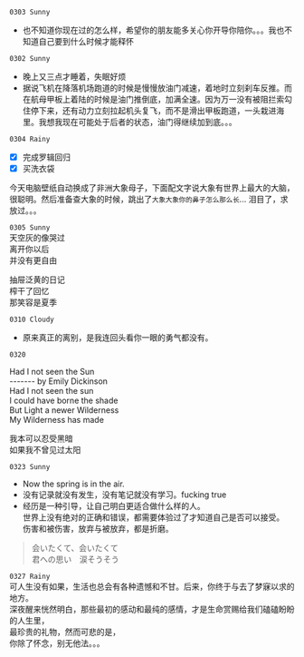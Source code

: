 ``0303 Sunny``
- 也不知道你现在过的怎么样，希望你的朋友能多关心你开导你陪你。。。我也不知道自己要到什么时候才能释怀

``0302 Sunny``
- 晚上又三点才睡着，失眠好烦
- 据说飞机在降落机场跑道的时候是慢慢放油门减速，着地时立刻刹车反推。而在航母甲板上着陆的时候是油门推倒底，加满全速。因为万一没有被阻拦索勾住停下来，还有动力立刻拉起机头复飞，而不是滑出甲板跑道，一头栽进海里。我想我现在可能处于后者的状态，油门得继续加到底。。。

``0304 Rainy``  
- [x] 完成罗辑回归
- [x] 买洗衣袋

今天电脑壁纸自动换成了非洲大象母子，下面配文字说大象有世界上最大的大脑，很聪明。然后准备查大象的时候，跳出了``大象大象你的鼻子怎么那么长``... 泪目了，求放过。。。

``0305 Sunny``  
天空灰的像哭过  
离开你以后  
并没有更自由  

抽屉泛黄的日记  
榨干了回忆  
那笑容是夏季  

``0310 Cloudy``
- 原来真正的离别，是我连回头看你一眼的勇气都没有。

``0320``

Had I not seen the Sun  
------- by Emily Dickinson  
Had I not seen the sun  
I could have borne the shade  
But Light a newer Wilderness  
My Wilderness has made  

我本可以忍受黑暗  
如果我不曾见过太阳  

``0323 Sunny``  
- Now the spring is in the air.  
- 没有记录就没有发生，没有笔记就没有学习。fucking true  
- 经历是一种引导，让自己明白更适合做什么样的人。  
  世界上没有绝对的正确和错误，都需要体验过了才知道自己是否可以接受。  
  伤害和被伤害，放弃与被放弃，都是折磨。  

>会いたくて、会いたくて  
君への思い　涙そうそう

``0327 Rainy``  
可人生没有如果，生活也总会有各种遗憾和不甘。后来，你终于与去了梦寐以求的地方。    
深夜醒来恍然明白，那些最初的感动和最纯的感情，才是生命赏赐给我们磕磕盼盼的人生里，  
最珍贵的礼物，然而可悲的是，  
你除了怀念，别无他法。。。


